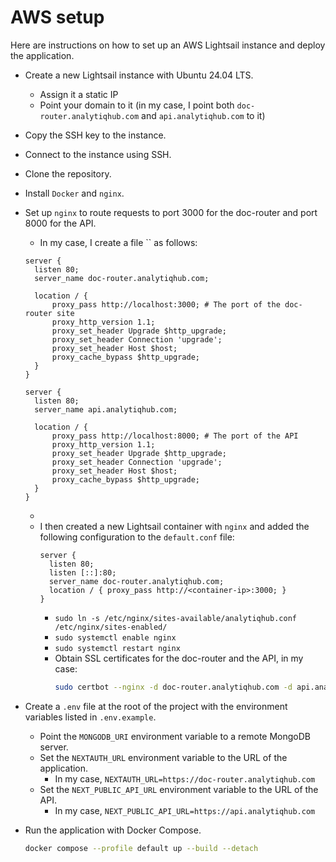 # AWS setup

Here are instructions on how to set up an AWS Lightsail instance and deploy the application.

* Create a new Lightsail instance with Ubuntu 24.04 LTS.
    * Assign it a static IP
    * Point your domain to it (in my case, I point both `doc-router.analytiqhub.com` and `api.analytiqhub.com` to it)
* Copy the SSH key to the instance.
* Connect to the instance using SSH.
* Clone the repository.
* Install `Docker` and `nginx`.
* Set up `nginx` to route requests to port 3000 for the doc-router and port 8000 for the API.
  * In my case, I create a file `` as follows:
  ```
  server {
	listen 80;
	server_name doc-router.analytiqhub.com;

	location / {
    	proxy_pass http://localhost:3000; # The port of the doc-router site
    	proxy_http_version 1.1;
    	proxy_set_header Upgrade $http_upgrade;
    	proxy_set_header Connection 'upgrade';
    	proxy_set_header Host $host;
    	proxy_cache_bypass $http_upgrade;
	}
  }

  server {
	listen 80;
	server_name api.analytiqhub.com;

	location / {
    	proxy_pass http://localhost:8000; # The port of the API
    	proxy_http_version 1.1;
    	proxy_set_header Upgrade $http_upgrade;
    	proxy_set_header Connection 'upgrade';
    	proxy_set_header Host $host;
    	proxy_cache_bypass $http_upgrade;
	}
  }
  ```
  * 
  * I then created a new Lightsail container with `nginx` and added the following configuration to the `default.conf` file:
    ```
    server {
      listen 80;
      listen [::]:80;
      server_name doc-router.analytiqhub.com;
      location / { proxy_pass http://<container-ip>:3000; }
    }
    ``` 
    * `sudo ln -s /etc/nginx/sites-available/analytiqhub.conf /etc/nginx/sites-enabled/`
    * `sudo systemctl enable nginx`
    * `sudo systemctl restart nginx`
    * Obtain SSL certificates for the doc-router and the API, in my case:
      ```bash
      sudo certbot --nginx -d doc-router.analytiqhub.com -d api.analytiqhub.com
      ```

* Create a `.env` file at the root of the project with the environment variables listed in `.env.example`.
  * Point the `MONGODB_URI` environment variable to a remote MongoDB server.
  * Set the `NEXTAUTH_URL` environment variable to the URL of the application.
    * In my case, `NEXTAUTH_URL=https://doc-router.analytiqhub.com`
  * Set the `NEXT_PUBLIC_API_URL` environment variable to the URL of the API.
    * In my case, `NEXT_PUBLIC_API_URL=https://api.analytiqhub.com`
* Run the application with Docker Compose.
  ```bash
  docker compose --profile default up --build --detach
  ```
